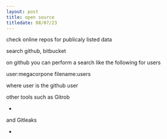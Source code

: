 ```yaml
---
layout: post
title: open source
titledate: 08/07/23
---
```


check online repos for publicaly listed data 

search github, bitbucket

on github you can perform a search like the following for users

user:megacorpone filename:users

where user is the github user 

other tools such as Gitrob

-

and Gitleaks

-